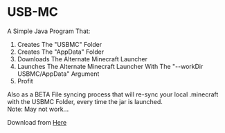 # USB-MC  

A Simple Java Program That:  
1. Creates The "USBMC" Folder  
2. Creates The "AppData" Folder  
3. Downloads The Alternate Minecraft Launcher  
4. Launches The Alternate Minecraft Launcher With The "--workDir USBMC/AppData" Argument  
6. Profit

Also as a BETA File syncing process that will re-sync your local .minecraft with the USBMC Folder, every time the jar is launched.  
Note: May not work...  

Download from [Here][Releases]  

[Releases]: https://github.com/ShayBox/USB-MC/releases/latest
